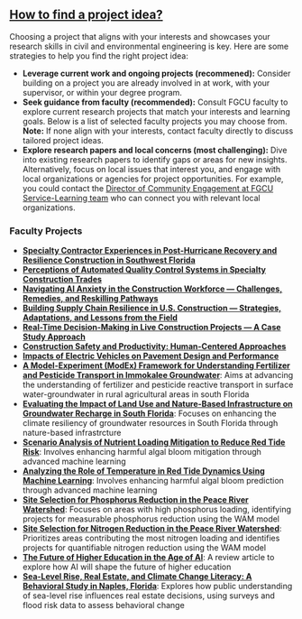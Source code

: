 ## [How to find a project idea?](https://aselshall.github.io/rm/hw/topics)
Choosing a project that aligns with your interests and showcases your research skills in civil and environmental engineering is key. Here are some strategies to help you find the right project idea:
- **Leverage current work and ongoing projects (recommened):** Consider building on a project you are already involved in at work, with your supervisor, or within your degree program.
- **Seek guidance from faculty (recommended):** Consult FGCU faculty to explore current research projects that match your interests and learning goals. Below is a list of selected faculty projects you may choose from. **Note:** If none align with your interests, contact faculty directly to discuss tailored project ideas.
- **Explore research papers and local concerns (most challenging):** Dive into existing research papers to identify gaps or areas for new insights. Alternatively, focus on local issues that interest you, and engage with local organizations or agencies for project opportunities. For example, you could contact the [Director of Community Engagement at FGCU Service-Learning team](https://www.fgcu.edu/studentlife/servicelearning/aboutus#OurTeam) who can connect you with relevant local organizations.

### Faculty Projects
- **[Specialty Contractor Experiences in Post-Hurricane Recovery and Resilience Construction in Southwest Florida](https://github.com/aselshall/rm/blob/main/hw/projects/p11.md)**
- **[Perceptions of Automated Quality Control Systems in Specialty Construction Trades](https://github.com/aselshall/rm/blob/main/hw/projects/p12.md)**
- **[Navigating AI Anxiety in the Construction Workforce — Challenges, Remedies, and Reskilling Pathways](https://github.com/aselshall/rm/blob/main/hw/projects/p13.md)**
- **[Building Supply Chain Resilience in U.S. Construction — Strategies, Adaptations, and Lessons from the Field](https://github.com/aselshall/rm/blob/main/hw/projects/p14.md)**
- **[Real-Time Decision-Making in Live Construction Projects — A Case Study Approach](https://github.com/aselshall/rm/blob/main/hw/projects/p15.md)**
- **[Construction Safety and Productivity: Human-Centered Approaches](https://github.com/aselshall/rm/blob/main/hw/projects/p21.md)**
- **[Impacts of Electric Vehicles on Pavement Design and Performance](https://github.com/aselshall/rm/blob/main/hw/projects/p22.md)**
- **[A Model-Experiment (ModEx) Framework for Understanding Fertilizer and Pesticide Transport in Immokalee Groundwater](https://github.com/aselshall/rm/blob/main/hw/projects/p02.md)**: Aims at advancing the understanding of fertilizer and pesticide reactive transport in surface water-groundwater in rural agricultural areas in south Florida
- **[Evaluating the Impact of Land Use and Nature-Based Infrastructure on Groundwater Recharge in South Florida](https://github.com/aselshall/rm/blob/main/hw/projects/p01.md)**: Focuses on enhancing the climate resiliency of groundwater resources in South Florida through nature-based infrastrcture
- **[Scenario Analysis of Nutrient Loading Mitigation to Reduce Red Tide Risk](https://github.com/aselshall/rm/blob/main/hw/projects/p04.md)**: Involves enhancing harmful algal bloom mitigation through advanced machine learning
- **[Analyzing the Role of Temperature in Red Tide Dynamics Using Machine Learning](https://github.com/aselshall/rm/blob/main/hw/projects/p03.md)**: Involves enhancing harmful algal bloom prediction through advanced machine learning
- **[Site Selection for Phosphorus Reduction in the Peace River Watershed](https://github.com/aselshall/rm/blob/main/hw/projects/p06.md)**: Focuses on areas with high phosphorus loading, identifying projects for measurable phosphorus reduction using the WAM model
- **[Site Selection for Nitrogen Reduction in the Peace River Watershed](https://github.com/aselshall/rm/blob/main/hw/projects/p05.md)**: Prioritizes areas contributing the most nitrogen loading and identifies projects for quantifiable nitrogen reduction using the WAM model
- **[The Future of Higher Education in the Age of AI](https://github.com/aselshall/rm/blob/main/hw/projects/p08.md)**: A review article to explore how AI will shape the future of higher education
- **[Sea-Level Rise, Real Estate, and Climate Change Literacy: A Behavioral Study in Naples, Florida](https://github.com/aselshall/rm/blob/main/hw/projects/p07.md)**: Explores how public understanding of sea-level rise influences real estate decisions, using surveys and flood risk data to assess behavioral change

